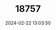 ---
title: "18757"
category: "Pteropus samoensis"
draft: false
date: 2024-02-22 13:03:50
languages:
  English: ["Samoa Flying-fox", "Samoan Flying Fox"]
  French: ["Roussette des ïles Samoa"]
---